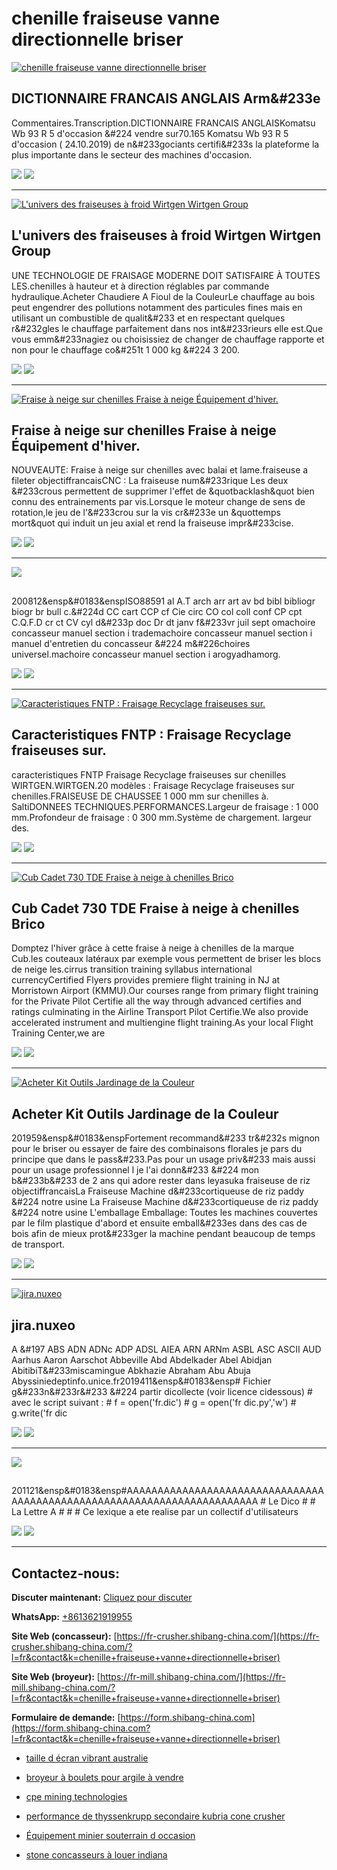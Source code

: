 # chenille fraiseuse vanne directionnelle briser

<a href="https://swt.shibang-china.com/?l=fr&img&k=chenille+fraiseuse+vanne+directionnelle+briser" target="_blank">![chenille fraiseuse vanne directionnelle briser](http://static.shibang-china.com/all-800x300/512.jpg)</a>

## DICTIONNAIRE FRANCAIS ANGLAIS Arm&#233e
Commentaires.Transcription.DICTIONNAIRE FRANCAIS ANGLAISKomatsu Wb 93 R 5 d'occasion &#224 vendre sur70.165 Komatsu Wb 93 R 5 d'occasion ( 24.10.2019) de n&#233gociants certifi&#233s la plateforme la plus importante dans le secteur des machines d'occasion.


<a href="https://whatsapp.shibangsoft.com/WhatsApp.php" target="_blank" title="WhatsApp">![](http://static.shibang-china.com/icon/whatsapp.png)</a> <a href="https://swt.shibang-china.com/?l=fr&icon&k=chenille+fraiseuse+vanne+directionnelle+briser" target="_blank">![](http://static.shibang-china.com/icon/chat-fr.png)</a>

---

<a href="https://swt.shibang-china.com/?l=fr&img&k=chenille+fraiseuse+vanne+directionnelle+briser" target="_blank">![L&#39;univers des fraiseuses à froid Wirtgen Wirtgen Group](http://static.shibang-china.com/all-800x300/239.jpg)</a>

## L&#39;univers des fraiseuses à froid Wirtgen Wirtgen Group
UNE TECHNOLOGIE DE FRAISAGE MODERNE DOIT SATISFAIRE À TOUTES LES.chenilles à hauteur et à direction réglables par commande hydraulique.Acheter Chaudiere A Fioul de la CouleurLe chauffage au bois peut engendrer des pollutions notamment des particules fines mais en utilisant un combustible de qualit&#233 et en respectant quelques r&#232gles le chauffage parfaitement dans nos int&#233rieurs elle est.Que vous emm&#233nagiez ou choisissiez de changer de chauffage rapporte et non pour le chauffage co&#251t 1 000 kg &#224 3 200.


<a href="https://whatsapp.shibangsoft.com/WhatsApp.php" target="_blank" title="WhatsApp">![](http://static.shibang-china.com/icon/whatsapp.png)</a> <a href="https://swt.shibang-china.com/?l=fr&icon&k=chenille+fraiseuse+vanne+directionnelle+briser" target="_blank">![](http://static.shibang-china.com/icon/chat-fr.png)</a>

---

<a href="https://swt.shibang-china.com/?l=fr&img&k=chenille+fraiseuse+vanne+directionnelle+briser" target="_blank">![Fraise à neige sur chenilles Fraise à neige Équipement d&#39;hiver.](http://static.shibang-china.com/all-800x300/669.jpg)</a>

## Fraise à neige sur chenilles Fraise à neige Équipement d&#39;hiver.
NOUVEAUTE: Fraise à neige sur chenilles avec balai et lame.fraiseuse a fileter objectiffrancaisCNC : La fraiseuse num&#233rique Les deux &#233crous permettent de supprimer l'effet de &quotbacklash&quot bien connu des entrainements par vis.Lorsque le moteur change de sens de rotation,le jeu de l'&#233crou sur la vis cr&#233e un &quottemps mort&quot qui induit un jeu axial et rend la fraiseuse impr&#233cise.


<a href="https://whatsapp.shibangsoft.com/WhatsApp.php" target="_blank" title="WhatsApp">![](http://static.shibang-china.com/icon/whatsapp.png)</a> <a href="https://swt.shibang-china.com/?l=fr&icon&k=chenille+fraiseuse+vanne+directionnelle+briser" target="_blank">![](http://static.shibang-china.com/icon/chat-fr.png)</a>

---

<a href="https://swt.shibang-china.com/?l=fr&img&k=chenille+fraiseuse+vanne+directionnelle+briser" target="_blank">![](http://static.shibang-china.com/all-800x300/1343.jpg)</a>

## 
200812&ensp&#0183&enspISO88591 al A.T arch arr art av bd bibl bibliogr biogr br bull c.&#224d CC cart CCP cf Cie circ CO col coll conf CP cpt C.Q.F.D cr ct CV cyl d&#233p doc Dr dt janv f&#233vr juil sept omachoire concasseur manuel section i trademachoire concasseur manuel section i manuel d'entretien du concasseur &#224 m&#226choires universel.machoire concasseur manuel section i arogyadhamorg.


<a href="https://whatsapp.shibangsoft.com/WhatsApp.php" target="_blank" title="WhatsApp">![](http://static.shibang-china.com/icon/whatsapp.png)</a> <a href="https://swt.shibang-china.com/?l=fr&icon&k=chenille+fraiseuse+vanne+directionnelle+briser" target="_blank">![](http://static.shibang-china.com/icon/chat-fr.png)</a>

---

<a href="https://swt.shibang-china.com/?l=fr&img&k=chenille+fraiseuse+vanne+directionnelle+briser" target="_blank">![Caracteristiques FNTP : Fraisage Recyclage fraiseuses sur.](http://static.shibang-china.com/all-800x300/181.jpg)</a>

## Caracteristiques FNTP : Fraisage Recyclage fraiseuses sur.
caracteristiques FNTP Fraisage Recyclage fraiseuses sur chenilles WIRTGEN.WIRTGEN.20 modèles : Fraisage Recyclage fraiseuses sur chenilles.FRAISEUSE DE CHAUSSEE 1 000 mm sur chenilles à. SaltiDONNEES TECHNIQUES.PERFORMANCES.Largeur de fraisage : 1 000 mm.Profondeur de fraisage : 0 300 mm.Système de chargement. largeur des.


<a href="https://whatsapp.shibangsoft.com/WhatsApp.php" target="_blank" title="WhatsApp">![](http://static.shibang-china.com/icon/whatsapp.png)</a> <a href="https://swt.shibang-china.com/?l=fr&icon&k=chenille+fraiseuse+vanne+directionnelle+briser" target="_blank">![](http://static.shibang-china.com/icon/chat-fr.png)</a>

---

<a href="https://swt.shibang-china.com/?l=fr&img&k=chenille+fraiseuse+vanne+directionnelle+briser" target="_blank">![Cub Cadet 730 TDE Fraise à neige à chenilles Brico](http://static.shibang-china.com/all-800x300/1217.jpg)</a>

## Cub Cadet 730 TDE Fraise à neige à chenilles Brico
Domptez l&#39;hiver grâce à cette fraise à neige à chenilles de la marque Cub.les couteaux latéraux par exemple vous permettent de briser les blocs de neige les.cirrus transition training syllabus international currencyCertified Flyers provides premiere flight training in NJ at Morristown Airport (KMMU).Our courses range from primary flight training for the Private Pilot Certifie all the way through advanced certifies and ratings culminating in the Airline Transport Pilot Certifie.We also provide accelerated instrument and multiengine flight training.As your local Flight Training Center,we are


<a href="https://whatsapp.shibangsoft.com/WhatsApp.php" target="_blank" title="WhatsApp">![](http://static.shibang-china.com/icon/whatsapp.png)</a> <a href="https://swt.shibang-china.com/?l=fr&icon&k=chenille+fraiseuse+vanne+directionnelle+briser" target="_blank">![](http://static.shibang-china.com/icon/chat-fr.png)</a>

---

<a href="https://swt.shibang-china.com/?l=fr&img&k=chenille+fraiseuse+vanne+directionnelle+briser" target="_blank">![Acheter Kit Outils Jardinage de la Couleur](http://static.shibang-china.com/all-800x300/1136.jpg)</a>

## Acheter Kit Outils Jardinage de la Couleur
201959&ensp&#0183&enspFortement recommand&#233 tr&#232s mignon pour le briser ou essayer de faire des combinaisons florales je pars du principe que dans le pass&#233.Pas pour un usage priv&#233 mais aussi pour un usage professionnel l je l'ai donn&#233 &#224 mon b&#233b&#233 de 2 ans qui adore rester dans leyasuka fraiseuse de riz objectiffrancaisLa Fraiseuse Machine d&#233cortiqueuse de riz paddy &#224 notre usine La Fraiseuse Machine d&#233cortiqueuse de riz paddy &#224 notre usine L'emballage Emballage: Toutes les machines couvertes par le film plastique d'abord et ensuite emball&#233es dans des cas de bois afin de mieux prot&#233ger la machine pendant beaucoup de temps de transport.


<a href="https://whatsapp.shibangsoft.com/WhatsApp.php" target="_blank" title="WhatsApp">![](http://static.shibang-china.com/icon/whatsapp.png)</a> <a href="https://swt.shibang-china.com/?l=fr&icon&k=chenille+fraiseuse+vanne+directionnelle+briser" target="_blank">![](http://static.shibang-china.com/icon/chat-fr.png)</a>

---

<a href="https://swt.shibang-china.com/?l=fr&img&k=chenille+fraiseuse+vanne+directionnelle+briser" target="_blank">![jira.nuxeo](http://static.shibang-china.com/all-800x300/1270.jpg)</a>

## jira.nuxeo
A &#197 ABS ADN ADNc ADP ADSL AIEA ARN ARNm ASBL ASC ASCII AUD Aarhus Aaron Aarschot Abbeville Abd Abdelkader Abel Abidjan AbitibiT&#233miscamingue Abkhazie Abraham Abu Abuja Abyssiniedeptinfo.unice.fr2019411&ensp&#0183&ensp# Fichier g&#233n&#233r&#233 &#224 partir dicollecte (voir licence cidessous) # avec le script suivant : # f = open('fr.dic') # g = open('fr dic.py','w') # g.write('fr dic


<a href="https://whatsapp.shibangsoft.com/WhatsApp.php" target="_blank" title="WhatsApp">![](http://static.shibang-china.com/icon/whatsapp.png)</a> <a href="https://swt.shibang-china.com/?l=fr&icon&k=chenille+fraiseuse+vanne+directionnelle+briser" target="_blank">![](http://static.shibang-china.com/icon/chat-fr.png)</a>

---

<a href="https://swt.shibang-china.com/?l=fr&img&k=chenille+fraiseuse+vanne+directionnelle+briser" target="_blank">![](http://static.shibang-china.com/all-800x300/834.jpg)</a>

## 
201121&ensp&#0183&ensp#AAAAAAAAAAAAAAAAAAAAAAAAAAAAAAAAAAAAAAAAAAAAAAAAAAAAAAAAAAAAAAAAAAAAAAAA # Le Dico # # La Lettre A # # # Ce lexique a ete realise par un collectif d'utilisateurs

<a href="https://whatsapp.shibangsoft.com/WhatsApp.php" target="_blank" title="WhatsApp">![](http://static.shibang-china.com/icon/whatsapp.png)</a> <a href="https://swt.shibang-china.com/?l=fr&icon&k=chenille+fraiseuse+vanne+directionnelle+briser" target="_blank">![](http://static.shibang-china.com/icon/chat-fr.png)</a>

---
## Contactez-nous:

**Discuter maintenant:** [Cliquez pour discuter](https://swt.shibang-china.com?l=fr&contact&k=chenille+fraiseuse+vanne+directionnelle+briser)

**WhatsApp:**  [+8613621919955](https://whatsapp.shibangsoft.com/WhatsApp.php)

**Site Web (concasseur):** [https://fr-crusher.shibang-china.com/](https://fr-crusher.shibang-china.com/?l=fr&contact&k=chenille+fraiseuse+vanne+directionnelle+briser)

**Site Web (broyeur):** [https://fr-mill.shibang-china.com/](https://fr-mill.shibang-china.com/?l=fr&contact&k=chenille+fraiseuse+vanne+directionnelle+briser)

**Formulaire de demande:** [https://form.shibang-china.com](https://form.shibang-china.com?l=fr&contact&k=chenille+fraiseuse+vanne+directionnelle+briser)

* [taille d écran vibrant australie](../49/taille%20d%20%C3%A9cran%20vibrant%20australie.md)

* [broyeur à boulets pour argile à vendre](../44/broyeur%20%C3%A0%20boulets%20pour%20argile%20%C3%A0%20vendre.md)

* [cpe mining technologies](../49/cpe%20mining%20technologies.md)

* [performance de thyssenkrupp secondaire kubria cone crusher](../42/performance%20de%20thyssenkrupp%20secondaire%20kubria%20cone%20crusher.md)

* [Équipement minier souterrain d occasion](../47/%C3%89quipement%20minier%20souterrain%20d%20occasion.md)

* [stone concasseurs à louer indiana](../47/stone%20concasseurs%20%C3%A0%20louer%20indiana.md)